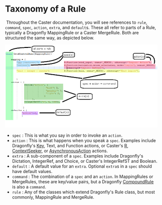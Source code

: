 # Taxonomy of a Rule

​	Throughout the Caster documentation, you will see references to `rule`, `command`, `spec`, `action`, `extra`, and `default`s. These all refer to parts of a Rule, typically a Dragonfly MappingRule or a Caster MergeRule. Both are structured the same way, as depicted below.

<img src="https://raw.githubusercontent.com/dictation-toolbox/Caster/master/docs/img/terminology.png">

- `spec` : This is what you say in order to invoke an `action`.
- `action` : This is what happens when you speak a `spec`. Examples include Dragonfly's [Key](http://dragonfly.readthedocs.io/en/latest/actions.html#key-action), Text, and Function actions, or Caster's [R](http://caster.readthedocs.io/en/latest/caster/doc/readthedocs/ContextStack/#registeredaction), [ContextSeeker](http://caster.readthedocs.io/en/latest/caster/doc/readthedocs/ContextStack/#contextseeker), or [AsynchronousAction](http://caster.readthedocs.io/en/latest/caster/doc/readthedocs/ContextStack/#asynchronousaction) actions.
- `extra` : A sub-component of a `spec`. Examples include Dragonfly's Dictation, IntegerRef, and Choice, or Caster's IntegerRefST and Boolean.
- `default` : A default value for an `extra`. Optional `extra`s in a `spec` should have default values.
- `command` : The combination of a `spec` and an `action`. In MappingRules or MergeRules, these are key/value pairs, but a Dragonfly [CompoundRule](http://dragonfly.readthedocs.io/en/latest/_modules/dragonfly/grammar/rule_compound.html) is also a `command`.
- `rule` : Any of the classes which extend Dragonfly's Rule class, but most commonly, MappingRule and MergeRule.
